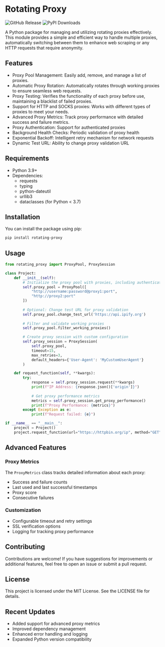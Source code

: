 # Rotating Proxy
![GitHub Release](https://img.shields.io/github/v/release/Will6855/rotating-proxy)
![PyPI Downloads](https://static.pepy.tech/badge/rotating-proxy)

A Python package for managing and utilizing rotating proxies effectively. This module provides a simple and efficient way to handle multiple proxies, automatically switching between them to enhance web scraping or any HTTP requests that require anonymity.

## Features

- Proxy Pool Management: Easily add, remove, and manage a list of proxies.
- Automatic Proxy Rotation: Automatically rotates through working proxies to ensure seamless web requests.
- Proxy Testing: Verifies the functionality of each proxy before use, maintaining a blacklist of failed proxies.
- Support for HTTP and SOCKS proxies: Works with different types of proxies to meet your needs.
- Advanced Proxy Metrics: Track proxy performance with detailed success and failure metrics.
- Proxy Authentication: Support for authenticated proxies
- Background Health Checks: Periodic validation of proxy health
- Exponential Backoff: Intelligent retry mechanism for network requests
- Dynamic Test URL: Ability to change proxy validation URL

## Requirements

- Python 3.9+
- Dependencies:
  - requests
  - typing
  - python-dateutil
  - urllib3
  - dataclasses (for Python < 3.7)

## Installation

You can install the package using pip:

```bash
pip install rotating-proxy
```

## Usage

```python
from rotating_proxy import ProxyPool, ProxySession

class Project:
    def __init__(self):
        # Initialize the proxy pool with proxies, including authentication support
        self.proxy_pool = ProxyPool([
            "http://username:password@proxy1:port",
            "http://proxy2:port"
        ])
        
        # Optional: Change test URL for proxy validation
        self.proxy_pool.change_test_url('https://api.ipify.org')
        
        # Filter and validate working proxies
        self.proxy_pool.filter_working_proxies()

        # Create proxy session with custom configuration
        self.proxy_session = ProxySession(
            self.proxy_pool, 
            timeout=15, 
            max_retries=3,
            default_headers={'User-Agent': 'MyCustomUserAgent'}
        )

    def request_function(self, **kwargs):
        try:
            response = self.proxy_session.request(**kwargs)   
            print(f"IP Address: {response.json()['origin']}")
            
            # Get proxy performance metrics
            metrics = self.proxy_session.get_proxy_performance()
            print(f"Proxy Performance: {metrics}")
        except Exception as e:
            print(f"Request failed: {e}")

if __name__ == "__main__":
    project = Project()
    project.request_function(url="https://httpbin.org/ip", method="GET")
```

## Advanced Features

### Proxy Metrics
The `ProxyMetrics` class tracks detailed information about each proxy:
- Success and failure counts
- Last used and last successful timestamps
- Proxy score
- Consecutive failures

### Customization
- Configurable timeout and retry settings
- SSL verification options
- Logging for tracking proxy performance

## Contributing

Contributions are welcome! If you have suggestions for improvements or additional features, feel free to open an issue or submit a pull request.

## License

This project is licensed under the MIT License. See the LICENSE file for details.

## Recent Updates

- Added support for advanced proxy metrics
- Improved dependency management
- Enhanced error handling and logging
- Expanded Python version compatibility
